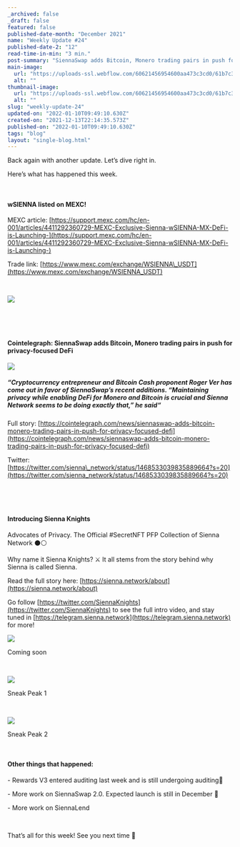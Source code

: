 ```yaml
---
_archived: false
_draft: false
featured: false
published-date-month: "December 2021"
name: "Weekly Update #24"
published-date-2: "12"
read-time-in-min: "3 min."
post-summary: "SiennaSwap adds Bitcoin, Monero trading pairs in push for privacy-focused DeFi"
main-image:
  url: "https://uploads-ssl.webflow.com/60621456954600aa473c3cd0/61b7c39fdcf4133ef48977fc_weekly-update-24%20Blog.jpg"
  alt: ""
thumbnail-image:
  url: "https://uploads-ssl.webflow.com/60621456954600aa473c3cd0/61b7c39a7756cbc573b30681_weekly-update-24%20Blog%20Thump.jpg"
  alt: ""
slug: "weekly-update-24"
updated-on: "2022-01-10T09:49:10.630Z"
created-on: "2021-12-13T22:14:35.573Z"
published-on: "2022-01-10T09:49:10.630Z"
tags: "blog"
layout: "single-blog.html"
---
```


Back again with another update. Let’s dive right in.

Here’s what has happened this week.

‍

#### wSIENNA listed on MEXC!

MEXC article: [https://support.mexc.com/hc/en-001/articles/4411292360729-MEXC-Exclusive-Sienna-wSIENNA-MX-DeFi-is-Launching-](https://support.mexc.com/hc/en-001/articles/4411292360729-MEXC-Exclusive-Sienna-wSIENNA-MX-DeFi-is-Launching-)

Trade link: [https://www.mexc.com/exchange/WSIENNA\_USDT](https://www.mexc.com/exchange/WSIENNA_USDT)

‍

![](https://uploads-ssl.webflow.com/60621456954600aa473c3cd0/61b7c400dba10f4442ce5bf4_1*0J4lVezBUPoG4sCK9UGnbQ.jpeg)

‍

‍

#### **Cointelegraph**: **SiennaSwap adds Bitcoin, Monero trading pairs in push for privacy-focused DeFi**

![](https://uploads-ssl.webflow.com/60621456954600aa473c3cd0/61b7c4586f31e218ef17ca5a_1*3v6md4wnoSaqgsEPdOlyjw.png)

##### _“Cryptocurrency entrepreneur and Bitcoin Cash proponent_ **_Roger Ver_** _has come out in favor of SiennaSwap’s recent additions. “Maintaining privacy while enabling DeFi for Monero and Bitcoin is crucial and Sienna Network seems to be doing exactly that,” he said“_

Full story: [https://cointelegraph.com/news/siennaswap-adds-bitcoin-monero-trading-pairs-in-push-for-privacy-focused-defi](https://cointelegraph.com/news/siennaswap-adds-bitcoin-monero-trading-pairs-in-push-for-privacy-focused-defi)

Twitter: [https://twitter.com/sienna\_network/status/1468533039835889664?s=20](https://twitter.com/sienna_network/status/1468533039835889664?s=20)

‍

‍

#### Introducing Sienna Knights

Advocates of Privacy. The Official #SecretNFT PFP Collection of Sienna Network ⚫️⚪

Why name it Sienna Knights? ⚔ It all stems from the story behind why Sienna is called Sienna.

Read the full story here: [https://sienna.network/about](https://sienna.network/about)

Go follow [https://twitter.com/SiennaKnights](https://twitter.com/SiennaKnights) to see the full intro video, and stay tuned in [https://telegram.sienna.network](https://telegram.sienna.network) for more!

![](https://uploads-ssl.webflow.com/60621456954600aa473c3cd0/61b7c5445e96f76e7d9761a6_1*F0-iHhofxdNbjXf7QAl0BQ.png)

Coming soon

‍

![](https://uploads-ssl.webflow.com/60621456954600aa473c3cd0/61b7c55a6f31e22a5a17cf1b_1*ZPxmV_89b6z1EIru6jsFQw.png)

Sneak Peak 1

‍

![](https://uploads-ssl.webflow.com/60621456954600aa473c3cd0/61b7c56dc53aea6c8876a1b8_1*08fnRMQaiHwSWaPPIGBcUQ.png)

Sneak Peak 2

‍

#### Other things that happened:

\- Rewards V3 entered auditing last week and is still undergoing auditing🔎

\- More work on SiennaSwap 2.0. Expected launch is still in December 🚀

\- More work on SiennaLend

‍

That’s all for this week! See you next time 🚀

‍
